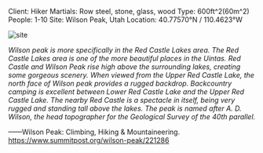 Client: Hiker
Martials: Row steel, stone, glass, wood
Type: 600ft^2(60m^2)
People: 1-10
Site: Wilson Peak, Utah
Location: 40.77570°N / 110.4623°W

![site](https://github.com/WUHAOZHUO/Anita-Haozhuo-Wu/blob/master/assets/0913/site.jpg)

_Wilson peak is more specifically in the Red Castle Lakes area. The Red Castle Lakes area is one of the more beautiful places in the Uintas. Red Castle and Wilson Peak rise high above the surrounding lakes, creating some gorgeous scenery. When viewed from the Upper Red Castle Lake, the north face of Wilson peak provides a rugged backdrop. Backcountry camping is excellent between Lower Red Castle Lake and the Upper Red Castle Lake. The nearby Red Castle is a spectacle in itself, being very rugged and standing tall above the lakes. The peak is named after A. D. Wilson, the head topographer for the Geological Survey of the 40th parallel._

——Wilson Peak: Climbing, Hiking & Mountaineering. https://www.summitpost.org/wilson-peak/221286
